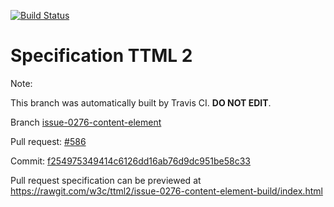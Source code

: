 [![Build Status](https://travis-ci.org/w3c/ttml2.svg?branch=issue-0276-content-element)](https://travis-ci.org/w3c/ttml2)


# Specification TTML 2


Note:


This branch was automatically built by Travis CI. <b>DO NOT EDIT</b>.


 Branch [issue-0276-content-element](https://github.com/w3c/ttml2/tree/issue-0276-content-element)


 Pull request: [#586](https://github.com/w3c/ttml2/pull/586)


 Commit: [f254975349414c6126dd16ab76d9dc951be58c33](https://github.com/w3c/ttml2/commit/f254975349414c6126dd16ab76d9dc951be58c33)

Pull request specification can be previewed at https://rawgit.com/w3c/ttml2/issue-0276-content-element-build/index.html



